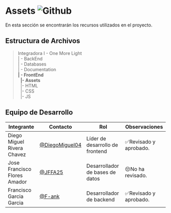 # Assets  ![Github](https://img.shields.io/badge/GitHub-100000?style=for-the-badge&logo=github&logoColor=white)
En esta sección se encontrarán los recursos utilizados en el proyecto.

## Estructura de Archivos
>Integradora I - One More Light<br>
>| - BackEnd<br>
>| - Databases<br>
>| - Documentation<br>
>**| - FrontEnd**<br>
>&nbsp;&nbsp;**|- Assets**<br>
>&nbsp;&nbsp;|- HTML<br>
>&nbsp;&nbsp;|- CSS<br>
>&nbsp;&nbsp;|- JS<br>


## Equipo de Desarrollo

|Integrante|Contacto|Rol|Observaciones|
|------------|--------|---|---|
|Diego Miguel Rivera Chavez|[@DiegoMiguel04](https://github.com/DiegoMiguel04)|Líder de desarrollo de frontend|✅Revisado y aprobado.|
|Jose Francisco Flores Amador|[@JFFA25](https://github.com/JFFA25)|Desarrollador de bases de datos|😔No ha revisado.|
|Francisco Garcia Garcia|[@F-ank](https://github.com/F-ank)|Desarrollador de backend|✅Revisado y aprobado.|